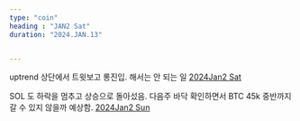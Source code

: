 ```yaml
---
type: "coin"
heading : "JAN2 Sat"
duration: "2024.JAN.13"


---
```

 


uptrend 상단에서 트윗보고 롱진입. 해서는 안 되는 일
[2024Jan2 Sat](/todo/images/Document2024Jan2-Sat.pdf)



SOL 도 하락을 멈추고 상승으로 돌아섰음. 다음주 바닥 확인하면서 BTC 45k 중반까지 갈 수 있지 않을까 예상함.
[2024Jan2 Sun](/todo/images/Document2024Jan2-Sun.pdf)



